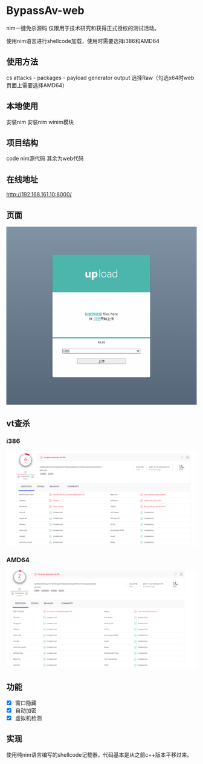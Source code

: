 # BypassAv-web
nim一键免杀源码
仅限用于技术研究和获得正式授权的测试活动。

使用nim语言进行shellcode加载，使用时需要选择i386和AMD64
## 使用方法
cs attacks - packages - payload generator 
output 选择Raw（勾选x64时web页面上需要选择AMD64）

## 本地使用
安装nim
安装nim winim模块

## 项目结构
code nim源代码
其余为web代码

## 在线地址
http://192.168.161.10:8000/

## 页面
![codeloader](img/chrome_lLNthrMxPe.png)

## vt查杀
### i386
![codeloader](img/chrome_94gpCJikxz.png)
### AMD64
![codeloader](img/chrome_ktbU5ilJe7.png)

## 功能
- [x] 窗口隐藏
- [x] 自动加密
- [x] 虚拟机检测

## 实现
使用纯nim语言编写的shellcode记载器，代码基本是从之前c++版本平移过来。